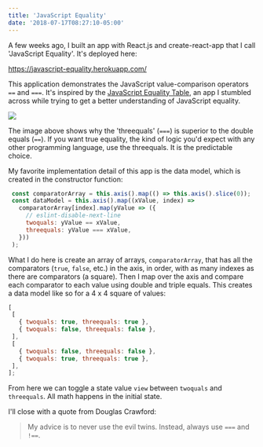 ```yaml
---
title: 'JavaScript Equality'
date: '2018-07-17T08:27:10-05:00'
---
```


A few weeks ago, I built an app with React.js and create-react-app that I call
'JavaScript Equality'. It's deployed here:

https://javascript-equality.herokuapp.com/

This application demonstrates the JavaScript
value-comparison operators `==` and `===`. It's inspired by the
[JavaScript Equality
Table](https://dorey.github.io/JavaScript-Equality-Table/), an app I stumbled
across while trying to get a better understanding of JavaScript equality.

<img src="https://i.imgur.com/DVOd6un.png" class="img-responsive" />

The image above shows why the 'threequals' (`===`) is superior to the double
equals (`==`). If you want true equality, the kind of logic you'd expect with
any other programming language, use the threequals. It is the predictable choice.

My favorite implementation detail of this app is the data model, which is created in the
constructor function:

```javascript
 const comparatorArray = this.axis().map(() => this.axis().slice(0));
 const dataModel = this.axis().map((xValue, index) =>
   comparatorArray[index].map(yValue => ({
     // eslint-disable-next-line
     twoquals: yValue == xValue,
     threequals: yValue === xValue,
   }))
 );
```

What I do here is create an array of arrays, `comparatorArray`, that has all
the comparators (`true`, `false`, etc.) in the axis, in order, with as many
indexes as there are comparators (a square). Then I map over the axis
and compare each comparator to each value using double and triple equals. This
creates a data model like so for a 4 x 4 square of values:

```javascript
[
 [
   { twoquals: true, threequals: true },
   { twoquals: false, threequals: false },
 ],
 [
   { twoquals: false, threequals: false },
   { twoquals: true, threequals: true },
 ],
];
```

From here we can toggle a state value `view` between `twoquals` and
`threequals`. All math happens in the initial state.

I'll close with a quote from Douglas Crawford:

> My advice is to never use the evil twins. Instead, always use `===` and `!==`.
